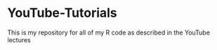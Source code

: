 # YouTube-Tutorials
This is my repository for all of my R code as described in the YouTube lectures

